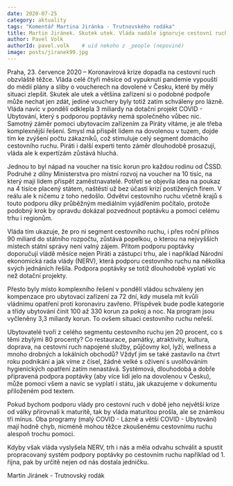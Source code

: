 ```yaml
---
date: 2020-07-25
category: aktuality
tags: "Komentář Martina Jiránka - Trutnovského rodáka"
title: Martin Jiránek. Skutek utek. Vláda nadále ignoruje cestovní ruch. Piráti chtějí podpořit strádající trh a poptávku skrz vouchery
author: Pavel Volk
authorId: pavel.volk    # uid nekoho z _people (nepoviné)
image: posts/jiranek99.jpg
---
```


Praha, 23. července 2020 – Koronavirová krize dopadla na cestovní ruch obzvláště těžce. Vláda celé čtyři měsíce od vypuknutí pandemie vypouští do médií plány a sliby o voucherech na dovolené v Česku, které by měly situaci zlepšit. Skutek ale utek a většina zařízení si o podobné podpoře může nechat jen zdát, jediné vouchery byly totiž zatím schváleny pro lázně. Vláda navíc v pondělí odklepla 3 miliardy na dotační projekt COVID - Ubytování, který s podporou poptávky nemá společného vůbec nic. Samotný záměr pomoci ubytovacím zařízením za Piráty vítáme, je ale třeba komplexnější řešení. Smysl má přispět lidem na dovolenou v tuzem, dojde tím ke zvýšení počtu zákazníků, což stimuluje celý segment domácího cestovního ruchu. Piráti i další experti tento záměr dlouhodobě prosazují, vláda ale k expertízám zůstává hluchá.

Jednou to byl nápad na voucher na tisíc korun pro každou rodinu od ČSSD. Podruhé z dílny Ministerstva pro místní rozvoj na voucher na 10 tisíc, na který mají lidem přispět zaměstnavatelé. Potřetí se objevila idea na poukaz na 4 tisíce placený státem, naštěstí už bez účasti krizí postižených firem. V reálu ale k ničemu z toho nedošlo. Odvětví cestovního ruchu včetně krajů s touto podporu díky průběžným mediálním vyjádřením počítalo, protože podobný krok by opravdu dokázal pozvednout poptávku a pomoci celému trhu i regionům.

Vláda tím ukazuje, že pro ni segment cestovního ruchu, i přes roční přínos 90 miliard do státního rozpočtu, zůstává popelkou, o kterou na nejvyšších místech státní správy není valný zájem. Přitom podporu poptávky doporučují vládě měsíce nejen Piráti a zástupci trhu, ale i například Národní ekonomická rada vlády (NERV), která podporu cestovního ruchu na několika svých jednáních řešila. Podpora poptávky se totiž dlouhodobě vyplatí víc než dotační projekty.

Přesto byly místo komplexního řešení v pondělí vládou schváleny jen kompenzace pro ubytovací zařízení za 72 dní, kdy musela mít kvůli vládnímu opatření proti koronaviru zavřeno. Příspěvek bude podle kategorie a třídy ubytování činit 100 až 330 korun za pokoj a noc. Na program jsou vyčleněny 3,3 miliardy korun. To ovšem situaci cestovního ruchu neřeší.

Ubytovatelé tvoří z celého segmentu cestovního ruchu jen 20 procent, co s těmi zbylými 80 procenty? Co restaurace, památky, atraktivity, kultura, doprava, na cestovní ruch napojené služby, půjčovny kol, lyží, wellness a mnoho drobných a lokálních obchodů? Vždyť jim se také zastavilo na čtvrt roku podnikání a jak víme z čísel, žádné velké s oživení s uvolňováním hygienických opatření zatím nenastává. Systémová, dlouhodobá a dobře připravená podpora poptávky (aby více lidí jelo na dovolenou v Česku), může pomoci všem a navíc se vyplatí i státu, jak ukazujeme v dokumentu přiloženém pod textem.

Pokud bychom podporu vlády pro cestovní ruch v době jeho největší krize od války přirovnali k maturitě, tak by vláda maturitou prošla, ale se známkou tři mínus. Oba programy (malý COVID - Lázně a větší COVID - Ubytování) mají hodně chyb, nicméně mohou těžce zkoušenému cestovnímu ruchu alespoň trochu pomoci.

Kdyby však vláda vyslyšela NERV, trh i nás a měla odvahu schválit a spustit propracovaný systém podpory poptávky po cestovním ruchu například od 1. října, pak by určitě nejen od nás dostala jedničku.

Martin Jiránek - Trutnovský rodák
